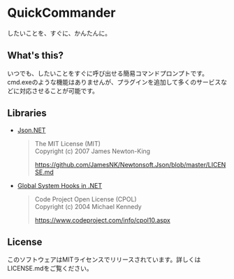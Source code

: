 # QuickCommander
したいことを、すぐに、かんたんに。

## What's this?
いつでも、したいことをすぐに呼び出せる簡易コマンドプロンプトです。  
cmd.exeのような機能はありませんが、プラグインを追加して多くのサービスなどに対応させることが可能です。

## Libraries
- [Json.NET](https://github.com/JamesNK/Newtonsoft.Json)
  > The MIT License (MIT)  
  > Copyright (c) 2007 James Newton-King  
  >   
  > https://github.com/JamesNK/Newtonsoft.Json/blob/master/LICENSE.md

- [Global System Hooks in .NET](https://www.codeproject.com/Articles/6362/Global-System-Hooks-in-NET)
  > Code Project Open License (CPOL)  
  > Copyright (c) 2004 Michael Kennedy  
  >   
  > https://www.codeproject.com/info/cpol10.aspx

## License
このソフトウェアはMITライセンスでリリースされています。詳しくはLICENSE.mdをご覧ください。
